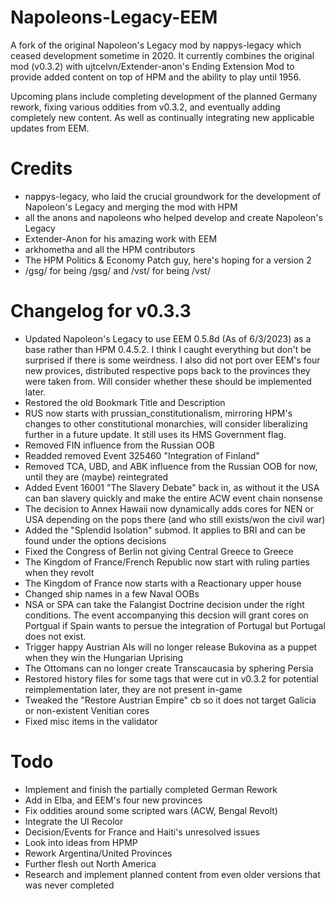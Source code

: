 # Napoleons-Legacy-EEM
A fork of the original Napoleon's Legacy mod by nappys-legacy which ceased development sometime in 2020. It currently combines the original mod (v0.3.2)  with ujtcelvn/Extender-anon's Ending Extension Mod to provide added content on top of HPM and the ability to play until 1956. 

Upcoming plans include completing development of the planned Germany rework, fixing various oddities from v0.3.2, and eventually adding completely new content. As well as continually integrating new applicable updates from EEM.

# Credits
- nappys-legacy, who laid the crucial groundwork for the development of Napoleon's Legacy and merging the mod with HPM
- all the anons and napoleons who helped develop and create Napoleon's Legacy
- Extender-Anon for his amazing work with EEM
- arkhometha and all the HPM contributors
- The HPM Politics & Economy Patch guy, here's hoping for a version 2
- /gsg/ for being /gsg/ and /vst/ for being /vst/

# Changelog for v0.3.3
- Updated Napoleon's Legacy to use EEM 0.5.8d (As of 6/3/2023) as a base rather than HPM 0.4.5.2. I think I caught everything but don't be surprised if there is some weirdness. I also did not port over EEM's four new provices, distributed respective pops back to the provinces they were taken from. Will consider whether these should be implemented later.
- Restored the old Bookmark Title and Description
- RUS now starts with prussian_constitutionalism, mirroring HPM's changes to other constitutional monarchies, will consider liberalizing further in a future update. It still uses its HMS Government flag.
- Removed FIN influence from the Russian OOB
- Readded removed Event 325460 "Integration of Finland"
- Removed TCA, UBD, and ABK influence from the Russian OOB for now, until they are (maybe) reintegrated
- Added Event 16001 "The Slavery Debate" back in, as without it the USA can ban slavery quickly and make the entire ACW event chain nonsense
- The decision to Annex Hawaii now dynamically adds cores for NEN or USA depending on the pops there (and who still exists/won the civil war)
- Added the "Splendid Isolation" submod. It applies to BRI and can be found under the options decisions
- Fixed the Congress of Berlin not giving Central Greece to Greece
- The Kingdom of France/French Republic now start with ruling parties when they revolt
- The Kingdom of France now starts with a Reactionary upper house
- Changed ship names in a few Naval OOBs
- NSA or SPA can take the Falangist Doctrine decision under the right conditions. The event accompanying this decsion will grant cores on Portgual if Spain wants to persue the integration of Portugal but Portugal does not exist.
- Trigger happy Austrian AIs will no longer release Bukovina as a puppet when they win the Hungarian Uprising
- The Ottomans can no longer create Transcaucasia by sphering Persia
- Restored history files for some tags that were cut in v0.3.2 for potential reimplementation later, they are not present in-game
- Tweaked the "Restore Austrian Empire" cb so it does not target Galicia or non-existent Venitian cores
- Fixed misc items in the validator

# Todo
- Implement and finish the partially completed German Rework
- Add in Elba, and EEM's four new provinces
- Fix oddities around some scripted wars (ACW, Bengal Revolt)
- Integrate the UI Recolor
- Decision/Events for France and Haiti's unresolved issues
- Look into ideas from HPMP
- Rework Argentina/United Provinces
- Further flesh out North America
- Research and implement planned content from even older versions that was never completed

